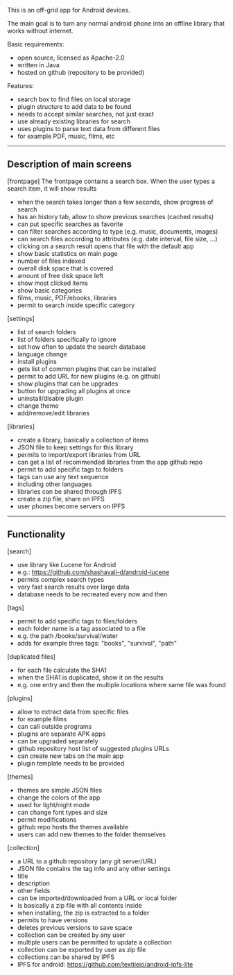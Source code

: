This is an off-grid app for Android devices.

The main goal is to turn any normal android phone into an offline library that works without internet.


Basic requirements:
+ open source, licensed as Apache-2.0
+ written in Java
+ hosted on github (repository to be provided)


Features:
+ search box to find files on local storage
+ plugin structure to add data to be found
+ needs to accept similar searches, not just exact
+ use already existing libraries for search
+ uses plugins to parse text data from different files
+ for example PDF, music, films, etc

-----------------------------
Description of main screens
-----------------------------

[frontpage]
The frontpage contains a search box.
When the user types a search item, it will show results
+ when the search takes longer than a few seconds, show progress of search
+ has an history tab, allow to show previous searches (cached results)
+ can put specific searches as favorite
+ can filter searches according to type (e.g. music, documents, images)
+ can search files according to attributes (e.g. date interval, file size, ...)
+ clicking on a search result opens that file with the default app
+ show basic statistics on main page
+ number of files indexed
+ overall disk space that is covered
+ amount of free disk space left
+ show most clicked items
+ show basic categories
+ films, music, PDF/ebooks, libraries
+ permit to search inside specific category



[settings]
+ list of search folders
+ list of folders specifically to ignore
+ set how often to update the search database
+ language change
+ install plugins
+ gets list of common plugins that can be installed
+ permit to add URL for new plugins (e.g. on github)
+ show plugins that can be upgrades
+ button for upgrading all plugins at once
+ uninstall/disable plugin
+ change theme
+ add/remove/edit libraries



[libraries]
+ create a library, basically a collection of items
+ JSON file to keep settings for this library
+ permits to import/export libraries from URL
+ can get a list of recommended libraries from the app github repo
+ permit to add specific tags to folders
+ tags can use any text sequence
+ including other languages
+ libraries can be shared through IPFS
+ create a zip file, share on IPFS
+ user phones become servers on IPFS



-----------------------------
Functionality
-----------------------------

[search]
+ use library like Lucene for Android
+ e.g.: https://github.com/shashavali-d/android-lucene
+ permits complex search types
+ very fast search results over large data
+ database needs to be recreated every now and then


[tags]
+ permit to add specific tags to files/folders
+ each folder name is a tag associated to a file
+ e.g. the path /books/survival/water 
+ adds for example three tags: "books", "survival", "path"


[duplicated files]
+ for each file calculate the SHA1
+ when the SHA1 is duplicated, show it on the results
+ e.g. one entry and then the multiple locations where same file was found


[plugins]
+ allow to extract data from specific files
+ for example films
+ can call outside programs 
+ plugins are separate APK apps
+ can be upgraded separately
+ github repository host list of suggested plugins URLs
+ can create new tabs on the main app
+ plugin template needs to be provided


[themes]
+ themes are simple JSON files
+ change the colors of the app
+ used for light/night mode
+ can change font types and size
+ permit modifications
+ github repo hosts the themes available
+ users can add new themes to the folder themselves


[collection]
+ a URL to a github repository (any git server/URL)
+ JSON file contains the tag info and any other settings
+ title
+ description
+ other fields
+ can be imported/downloaded from a URL or local folder
+ is basically a zip file with all contents inside
+ when installing, the zip is extracted to a folder
+ permits to have versions
+ deletes previous versions to save space
+ collection can be created by any user
+ multiple users can be permitted to update a collection
+ collection can be exported by user as zip file
+ collections can be shared by IPFS
+ IPFS for android: https://github.com/textileio/android-ipfs-lite







